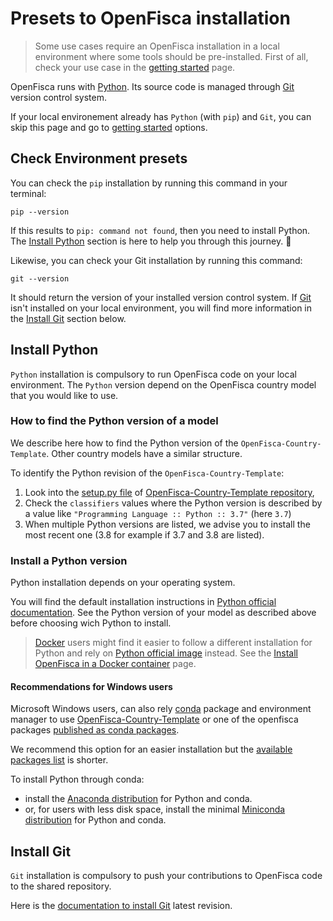 # Presets to OpenFisca installation

> Some use cases require an OpenFisca installation in a local environment where some tools should be pre-installed. First of all, check your use case in the [getting started](./index.md) page.

OpenFisca runs with [Python](https://www.python.org/).
Its source code is managed through [Git](https://git-scm.com) version control system.

If your local environement already has `Python` (with `pip`) and `Git`, you can skip this page and go to [getting started](./index.md) options. 

## Check Environment presets

You can check the `pip` installation by running this command in your terminal:

```shell
pip --version
```

If this results to `pip: command not found`, then you need to install Python. The [Install Python](./presets.md#install-python) section is here to help you through this journey. 🙂

Likewise, you can check your Git installation by running this command:

```shell
git --version
```

It should return the version of your installed version control system. If [Git](https://git-scm.com) isn't installed on your local environment, you will find more information in the [Install Git](./presets.md#install-git) section below.

## Install Python

`Python` installation is compulsory to run OpenFisca code on your local environment. The `Python` version depend on the OpenFisca country model that you would like to use.

### How to find the Python version of a model

We describe here how to find the Python version of the `OpenFisca-Country-Template`. Other country models have a similar structure.

To identify the Python revision of the `OpenFisca-Country-Template`:
1. Look into the [setup.py file](https://github.com/openfisca/country-template/blob/master/setup.py) of [OpenFisca-Country-Template repository](https://github.com/openfisca/country-template),
2. Check the `classifiers` values where the Python version is described by a value like `"Programming Language :: Python :: 3.7"` (here `3.7`)
3. When multiple Python versions are listed, we advise you to install the most recent one (3.8 for example if 3.7 and 3.8 are listed).

### Install a Python version

Python installation depends on your operating system.

You will find the default installation instructions in [Python official documentation](https://www.python.org/downloads/). See the Python version of your model as described above before choosing wich Python to install.

> [Docker](https://www.docker.com) users might find it easier to follow a different installation for Python and rely on [Python official image](https://hub.docker.com/_/python) instead. See the [Install OpenFisca in a Docker container](./install-with-docker.md) page.

#### Recommendations for Windows users

Microsoft Windows users, can also rely [conda](https://docs.conda.io/en/latest/) package and environment manager to use [OpenFisca-Country-Template](https://anaconda.org/search?q=openfisca-country-template) or one of the openfisca packages [published as conda packages](https://anaconda.org/search?q=openfisca).
  
We recommend this option for an easier installation but the [available packages list](https://anaconda.org/search?q=openfisca) is shorter.  
  
To install Python through conda: 
* install the [Anaconda distribution](https://anaconda.org) for Python and conda.
* or, for users with less disk space, install the minimal [Miniconda distribution](https://docs.conda.io/en/latest/miniconda.html) for Python and conda.

## Install Git

`Git` installation is compulsory to push your contributions to OpenFisca code to the shared repository.

Here is the [documentation to install Git](https://git-scm.com/downloads) latest revision.
